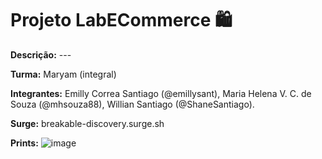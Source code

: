 # Projeto LabECommerce 🛍️

**Descrição:** ---

**Turma:** Maryam (integral)

**Integrantes:** Emilly Correa Santiago (@emillysant), Maria Helena V. C. de Souza (@mhsouza88), Willian Santiago (@ShaneSantiago).

**Surge:** breakable-discovery.surge.sh

**Prints:**
![image](https://user-images.githubusercontent.com/70452464/133907844-2efd739a-0099-43b7-a662-311dd4ac459b.png)



